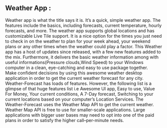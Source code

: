 Weather App :
-------------
Weather app is what the title says it is. It’s a quick, simple weather app. The features include the basics, including forecasts, current temperature, hourly forecasts, and more. The weather app supports global locations and has customizable Live Tile support. It is a nice option for the times you just need to check in on the weather to plan for your week ahead, your weekend plans or any other times when the weather could play a factor. This Weather app has a host of updates since released, with a few new features added to the mix. Furthermore, it delivers the basic weather information among with useful informations(Pressure clouds,Wind Speed) to your Windows computer in a clean, eye-catching and easy to use package together.<br/> 
Make confident decisions by using this awesome weather desktop application in order to get the current weather forecast for any city. Weather-Forecast has loads of features. However, the following list is a glimpse of that huge features list i.e Awesome UI app, Easy to use, Value For Money, Your current conditions, A 7-Day forecast, Switching to your current locations based on your computer’s Location Services. The Weather-Forecast uses the Weather Map API to get the current weather.
Weather Map API is free to use for smaller-scale applications. Large applications with bigger user bases may need to opt into one of the paid plans in order to satisfy the higher call–per-minute needs.
